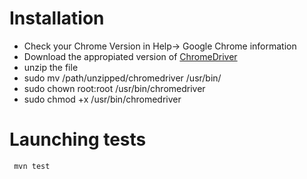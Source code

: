 # Installation
* Check your Chrome Version in Help-> Google Chrome information
* Download the appropiated version of [ChromeDriver](https://chromedriver.chromium.org/downloads)
* unzip the file
* sudo mv /path/unzipped/chromedriver /usr/bin/
* sudo chown root:root /usr/bin/chromedriver
* sudo chmod +x /usr/bin/chromedriver
# Launching tests
<code> mvn test</code>


